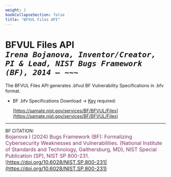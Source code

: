 ```yaml
---
weight: 2
bookCollapseSection: false
title: "BFVUL Files API"
---
```


<!-- Google tag (gtag.js) -->
<script async src="https://www.googletagmanager.com/gtag/js?id=G-PJ364XPP9F"></script>
<script>
  window.dataLayer = window.dataLayer || [];
  function gtag(){dataLayer.push(arguments);}
  gtag('js', new Date());

  gtag('config', 'G-PJ364XPP9F');
</script>

# BFVUL Files API <br/> _`Irena Bojanova, Inventor/Creator, PI & Lead, NIST Bugs Framework (BF), 2014 – ~~~`_

The BFVUL Files API generates .bfvul BF Vulnerability Specifications in .bfv format.

- BF .bfv Specifications Download &rarr; [Key](https://forms.gle/SRZyva5Vn1i4dQQ2A) required:

  [https://samate.nist.gov/services/BF/BFVUL/Files](https://samate.nist.gov/services/BF/BFVUL/Files)<br/>
  <!-- [https://samate.nist.gov/services/BF/Files.json](https://samate.nist.gov/services/BF/Files.json) -->

<!-- - API &rarr; [Key](https://forms.gle/SRZyva5Vn1i4dQQ2A) required: <br/>

  C# <br/>
        
      HttpClient client = new HttpClient() { BaseAddress = new Uri("https://samate.nist.gov/services/BF") };

      //replace YOUR_USER_NAME and YOUR_KEY
      client.DefaultRequestHeaders.Add("user", YOUR_USER_NAME);
      client.DefaultRequestHeaders.Add("key", YOUR_KEY);

      //result in XML
      var responseXML = await client.GetAsync("Files.xml/api");
      responseXML.EnsureSuccessStatusCode();        
      var resultXML = await responseXML.Content.ReadAsStringAsync();

      //result in JSON
      var responseJSON = await client.GetAsync("Files.xml.json/api");       
      responseJSON.EnsureSuccessStatusCode();         
      var resulJSON = await responseJSON.Content.ReadAsStringAsync();

   Python
      
    //to be added// -->
_________________________________

BF CITATION: <br/>
<l style="font-size: 16px; color: #7D3368"> Bojanova I (2024) Bugs Framework (BF): Formalizing Cybersecurity Weaknesses and Vulnerabilities. (National Institute of Standards and Technology, Gaithersburg, MD), NIST Special Publication (SP), NIST SP 800-231. [https://doi.org/10.6028/NIST.SP.800-231](https://doi.org/10.6028/NIST.SP.800-231)</l>  <br/>
